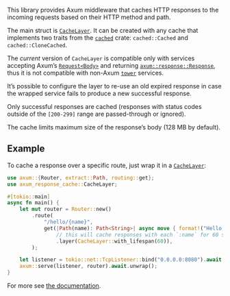 This library provides Axum middleware that caches HTTP responses to the
incoming requests based on their HTTP method and path.

The main struct is [`CacheLayer`](https://docs.rs/axum-response-cache/latest/axum_response_cache/struct.CacheLayer.html).
It can be created with any cache that implements two traits
from the [`cached`](https://crates.io/crates/cached) crate: `cached::Cached` and `cached::CloneCached`.

The *current* version of `CacheLayer` is compatible only with services accepting
Axum’s [`Request<Body>`](https://docs.rs/axum/latest/axum/extract/type.Request.html) and returning
[`axum::response::Response`](https://docs.rs/axum/latest/axum/response/type.Response.html),
thus it is not compatible with non-Axum [`tower`](https://crates.io/crates/tower) services.

It’s possible to configure the layer to re-use an old expired response in case the wrapped
service fails to produce a new successful response.

Only successful responses are cached (responses with status codes outside of the `[200-299]`
range are passed-through or ignored).

The cache limits maximum size of the response’s body (128 MB by default).

## Example

To cache a response over a specific route,
just wrap it in a [`CacheLayer`](https://docs.rs/axum-response-cache/latest/axum_response_cache/struct.CacheLayer.html):

```rust
use axum::{Router, extract::Path, routing::get};
use axum_response_cache::CacheLayer;

#[tokio::main]
async fn main() {
    let mut router = Router::new()
        .route(
            "/hello/{name}",
            get(|Path(name): Path<String>| async move { format!("Hello, {name}!") })
                // this will cache responses with each `:name` for 60 seconds.
                .layer(CacheLayer::with_lifespan(60)),
        );

    let listener = tokio::net::TcpListener::bind("0.0.0.0:8080").await.unwrap();
    axum::serve(listener, router).await.unwrap();
}
```

For more see [the documentation](https://docs.rs/axum-response-cache/).
